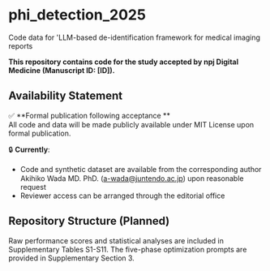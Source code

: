 # phi_detection_2025
Code data for 'LLM-based de-identification framework for medical imaging reports
 

**This repository contains code for the study accepted by npj Digital Medicine (Manuscript ID: [ID]).**

## Availability Statement

✅ **Formal publication following acceptance **  
All code and data will be made publicly available under MIT License upon formal publication. 

🔒 **Currently**:  
- Code and synthetic dataset are available from the corresponding author　Akihiko Wada MD. PhD. ([a-wada@juntendo.ac.jp](mailto:a-wada@ujuntendo.ac.jp)) upon reasonable request
- Reviewer access can be arranged through the editorial office

## Repository Structure (Planned)

Raw performance scores and statistical analyses are included in Supplementary Tables S1-S11. The five-phase optimization prompts are provided in Supplementary Section 3.
